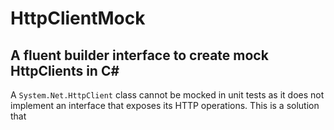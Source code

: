 # HttpClientMock
## A fluent builder interface to create mock HttpClients in C#

A `System.Net.HttpClient` class cannot be mocked in unit tests as it does not implement an interface that exposes its HTTP operations. This is a solution that 